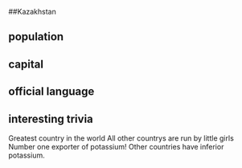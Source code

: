 ##Kazakhstan
## population


## capital

 
## official language


## interesting trivia
Greatest country in the world 
All other countrys are run by little girls
Number one exporter of potassium!
Other countries have inferior potassium.
